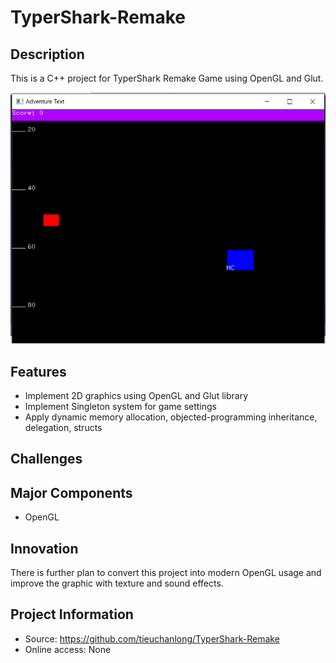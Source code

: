 # TyperShark-Remake
## Description
This is a C++ project for TyperShark Remake Game using OpenGL and Glut.

![](Capture.PNG)

## Features
* Implement 2D graphics using OpenGL and Glut library
* Implement Singleton system for game settings
* Apply dynamic memory allocation, objected-programming inheritance, delegation, structs

## Challenges


## Major Components
* OpenGL

## Innovation
There is further plan to convert this project into modern OpenGL usage and improve the graphic with texture and sound effects.

## Project Information
* Source: https://github.com/tieuchanlong/TyperShark-Remake
* Online access: None
